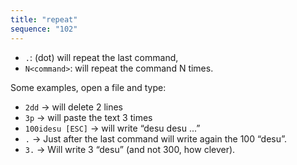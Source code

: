 ```yaml
---
title: "repeat"
sequence: "102"
---
```


- `.`: (dot) will repeat the last command,
- `N<command>`: will repeat the command N times.

Some examples, open a file and type:

- `2dd` → will delete 2 lines
- `3p` → will paste the text 3 times
- `100idesu [ESC]` → will write “desu desu ...”
- `.` → Just after the last command will write again the 100 “desu”.
- `3.` → Will write 3 “desu” (and not 300, how clever).
